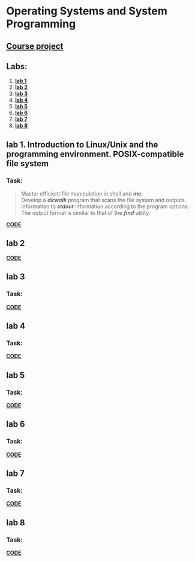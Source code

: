 # Operating Systems and System Programming

## **[Course project](https://github.com/amor0009/BSUIR/tree/3fa8c4b5ae3a46e997718c1d8dc82dae1607303a/%D0%9E%D0%A1%D0%B8%D0%A1%D0%9F/course_work)**

## Labs:
1. **[lab 1](https://github.com/amor0009/BSUIR/tree/57ac5dc76c1676c7827a4d0bdf89ca9bbd311d3d/%D0%9E%D0%A1%D0%B8%D0%A1%D0%9F/lab1)**
2. **[lab 2](https://github.com/amor0009/BSUIR/tree/3fa8c4b5ae3a46e997718c1d8dc82dae1607303a/%D0%9E%D0%A1%D0%B8%D0%A1%D0%9F/lab2)**
3. **[lab 3](https://github.com/amor0009/BSUIR/tree/3fa8c4b5ae3a46e997718c1d8dc82dae1607303a/%D0%9E%D0%A1%D0%B8%D0%A1%D0%9F/lab3)**
4. **[lab 4](https://github.com/amor0009/BSUIR/tree/3fa8c4b5ae3a46e997718c1d8dc82dae1607303a/%D0%9E%D0%A1%D0%B8%D0%A1%D0%9F/lab4)**
5. **[lab 5](https://github.com/amor0009/BSUIR/tree/3fa8c4b5ae3a46e997718c1d8dc82dae1607303a/%D0%9E%D0%A1%D0%B8%D0%A1%D0%9F/lab5)**
6. **[lab 6](https://github.com/amor0009/BSUIR/tree/3fa8c4b5ae3a46e997718c1d8dc82dae1607303a/%D0%9E%D0%A1%D0%B8%D0%A1%D0%9F/lab6)**
7. **[lab 7](https://github.com/amor0009/BSUIR/tree/3fa8c4b5ae3a46e997718c1d8dc82dae1607303a/%D0%9E%D0%A1%D0%B8%D0%A1%D0%9F/lab7)**
8. **[lab 8](https://github.com/amor0009/BSUIR/tree/3fa8c4b5ae3a46e997718c1d8dc82dae1607303a/%D0%9E%D0%A1%D0%B8%D0%A1%D0%9F/lab8)**

## lab 1. Introduction to Linux/Unix and the programming environment. POSIX-compatible file system
### Task: 
> Master efficient file manipulation in shell and ***mc***.<br>
> Develop a ***dirwalk*** program that scans the file system and outputs information to ***stdout*** information according to the program options.<br>
> The output format is similar to that of the ***find*** utility.<br>

**[CODE](https://github.com/amor0009/BSUIR/tree/3fa8c4b5ae3a46e997718c1d8dc82dae1607303a/%D0%9E%D0%A1%D0%B8%D0%A1%D0%9F/lab1)**

## lab 2 


**[CODE](https://github.com/amor0009/BSUIR/tree/3fa8c4b5ae3a46e997718c1d8dc82dae1607303a/%D0%9E%D0%A1%D0%B8%D0%A1%D0%9F/lab2)**

## lab 3 
### Task: 


**[CODE](https://github.com/amor0009/BSUIR/tree/3fa8c4b5ae3a46e997718c1d8dc82dae1607303a/%D0%9E%D0%A1%D0%B8%D0%A1%D0%9F/lab3)**

## lab 4 
### Task: 


**[CODE](https://github.com/amor0009/BSUIR/tree/3fa8c4b5ae3a46e997718c1d8dc82dae1607303a/%D0%9E%D0%A1%D0%B8%D0%A1%D0%9F/lab4)**

## lab 5 
### Task: 


**[CODE](https://github.com/amor0009/BSUIR/tree/3fa8c4b5ae3a46e997718c1d8dc82dae1607303a/%D0%9E%D0%A1%D0%B8%D0%A1%D0%9F/lab5)**

## lab 6 
### Task: 


**[CODE](https://github.com/amor0009/BSUIR/tree/3fa8c4b5ae3a46e997718c1d8dc82dae1607303a/%D0%9E%D0%A1%D0%B8%D0%A1%D0%9F/lab6)**

## lab 7 
### Task: 


**[CODE](https://github.com/amor0009/BSUIR/tree/3fa8c4b5ae3a46e997718c1d8dc82dae1607303a/%D0%9E%D0%A1%D0%B8%D0%A1%D0%9F/lab7)**

## lab 8 
### Task: 


**[CODE](https://github.com/amor0009/BSUIR/tree/3fa8c4b5ae3a46e997718c1d8dc82dae1607303a/%D0%9E%D0%A1%D0%B8%D0%A1%D0%9F/lab8)**


